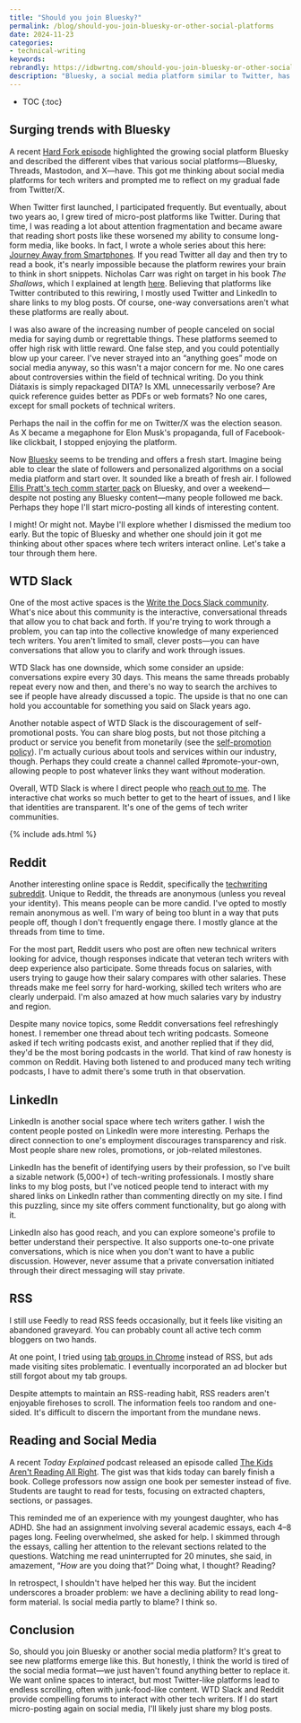 ```yaml
---
title: "Should you join Bluesky?"
permalink: /blog/should-you-join-bluesky-or-other-social-platforms
date: 2024-11-23
categories:
- technical-writing
keywords: 
rebrandly: https://idbwrtng.com/should-you-join-bluesky-or-other-social-platforms
description: "Bluesky, a social media platform similar to Twitter, has been trending post-election due to disappointment with X. In this post, I reflect on social media platforms in general, especially online spaces for technical writers, and what benefits and tradeoffs they have. The TLDR is that Slack and Reddit offer compelling spaces for tech writers to interact in. I'm still not generally sold on social media. In my experience, the more I scroll social media, the fewer books I read."
---
```


* TOC
{:toc}

## Surging trends with Bluesky

A recent <a href='https://www.nytimes.com/2024/11/15/podcasts/crypto-congress-hbd-chatgpt-what-social-media-platform-should-i-be-on.html'>Hard Fork episode</a> highlighted the growing social platform Bluesky and described the different vibes that various social platforms—Bluesky, Threads, Mastodon, and X—have. This got me thinking about social media platforms for tech writers and prompted me to reflect on my gradual fade from Twitter/X.

When Twitter first launched, I participated frequently. But eventually, about two years ao, I grew tired of micro-post platforms like Twitter. During that time, I was reading a lot about attention fragmentation and became aware that reading short posts like these worsened my ability to consume long-form media, like books. In fact, I wrote a whole series about this here: [Journey Away from Smartphones](https://idratherbewriting.com/smartphones/index.html). If you read Twitter all day and then try to read a book, it's nearly impossible because the platform rewires your brain to think in short snippets. Nicholas Carr was right on target in his book *The Shallows*, which I explained at length [here](https://idratherbewriting.com/smartphones/nicholas-carr-the-shallows-book-review.html). Believing that platforms like Twitter contributed to this rewiring, I mostly used Twitter and LinkedIn to share links to my blog posts. Of course, one-way conversations aren't what these platforms are really about.

I was also aware of the increasing number of people canceled on social media for saying dumb or regrettable things. These platforms seemed to offer high risk with little reward. One false step, and you could potentially blow up your career. I've never strayed into an “anything goes” mode on social media anyway, so this wasn't a major concern for me. No one cares about controversies within the field of technical writing. Do you think Diátaxis is simply repackaged DITA? Is XML unnecessarily verbose? Are quick reference guides better as PDFs or web formats? No one cares, except for small pockets of technical writers.

Perhaps the nail in the coffin for me on Twitter/X was the election season. As X became a megaphone for Elon Musk's propaganda, full of Facebook-like clickbait, I stopped enjoying the platform.

Now [Bluesky](https://bsky.app/) seems to be trending and offers a fresh start. Imagine being able to clear the slate of followers and personalized algorithms on a social media platform and start over. It sounded like a breath of fresh air. I followed [Ellis Pratt's tech comm starter pack](https://bsky.app/starter-pack/ellispratt.bsky.social/3l2prfsa2oa2k) on Bluesky, and over a weekend—despite not posting any Bluesky content—many people followed me back. Perhaps they hope I'll start micro-posting all kinds of interesting content.

I might! Or might not. Maybe I'll explore whether I dismissed the medium too early. But the topic of Bluesky and whether one should join it got me thinking about other spaces where tech writers interact online. Let's take a tour through them here.


## WTD Slack

One of the most active spaces is the [Write the Docs Slack community](https://www.writethedocs.org/slack/). What's nice about this community is the interactive, conversational threads that allow you to chat back and forth. If you're trying to work through a problem, you can tap into the collective knowledge of many experienced tech writers. You aren't limited to small, clever posts&mdash;you can have conversations that allow you to clarify and work through issues.

WTD Slack has one downside, which some consider an upside: conversations expire every 30 days. This means the same threads probably repeat every now and then, and there's no way to search the archives to see if people have already discussed a topic. The upside is that no one can hold you accountable for something you said on Slack years ago.

Another notable aspect of WTD Slack is the discouragement of self-promotional posts. You can share blog posts, but not those pitching a product or service you benefit from monetarily (see the [self-promotion policy](https://www.writethedocs.org/slack/#self-promotion-surveys-and-sales)). I'm actually curious about tools and services within our industry, though. Perhaps they could create a channel called #promote-your-own, allowing people to post whatever links they want without moderation.

Overall, WTD Slack is where I direct people who [reach out to me](https://idratherbewriting.com/contact/). The interactive chat works so much better to get to the heart of issues, and I like that identities are transparent. It's one of the gems of tech writer communities.

{% include ads.html %}

## Reddit

Another interesting online space is Reddit, specifically the [techwriting subreddit](https://www.reddit.com/r/technicalwriting/). Unique to Reddit, the threads are anonymous (unless you reveal your identity). This means people can be more candid. I've opted to mostly remain anonymous as well. I'm wary of being too blunt in a way that puts people off, though I don't frequently engage there. I mostly glance at the threads from time to time.

For the most part, Reddit users who post are often new technical writers looking for advice, though responses indicate that veteran tech writers with deep experience also participate. Some threads focus on salaries, with users trying to gauge how their salary compares with other salaries. These threads make me feel sorry for hard-working, skilled tech writers who are clearly underpaid. I'm also amazed at how much salaries vary by industry and region.

Despite many novice topics, some Reddit conversations feel refreshingly honest. I remember one thread about tech writing podcasts. Someone asked if tech writing podcasts exist, and another replied that if they did, they'd be the most boring podcasts in the world. That kind of raw honesty is common on Reddit. Having both listened to and produced many tech writing podcasts, I have to admit there's some truth in that observation.

## LinkedIn

LinkedIn is another social space where tech writers gather. I wish the content people posted on LinkedIn were more interesting. Perhaps the direct connection to one's employment discourages transparency and risk. Most people share new roles, promotions, or job-related milestones.

LinkedIn has the benefit of identifying users by their profession, so I've built a sizable network (5,000+) of tech-writing professionals. I mostly share links to my blog posts, but I've noticed people tend to interact with my shared links on LinkedIn rather than commenting directly on my site. I find this puzzling, since my site offers comment functionality, but go along with it.

LinkedIn also has good reach, and you can explore someone's profile to better understand their perspective. It also supports one-to-one private conversations, which is nice when you don't want to have a public discussion. However, never assume that a private conversation initiated through their direct messaging will stay private.

## RSS

I still use Feedly to read RSS feeds occasionally, but it feels like visiting an abandoned graveyard. You can probably count all active tech comm bloggers on two hands.

At one point, I tried using [tab groups in Chrome](https://www.google.com/chrome/tips/) instead of RSS, but ads made visiting sites problematic. I eventually incorporated an ad blocker but still forgot about my tab groups.

Despite attempts to maintain an RSS-reading habit, RSS readers aren't enjoyable firehoses to scroll. The information feels too random and one-sided. It's difficult to discern the important from the mundane news.

## Reading and Social Media

A recent *Today Explained* podcast released an episode called [The Kids Aren't Reading All Right](https://podcasts.apple.com/us/podcast/the-kids-arent-reading-all-right/id1346207297?i=1000677671614). The gist was that kids today can barely finish a book. College professors now assign one book per semester instead of five. Students are taught to read for tests, focusing on extracted chapters, sections, or passages.

This reminded me of an experience with my youngest daughter, who has ADHD. She had an assignment involving several academic essays, each 4–8 pages long. Feeling overwhelmed, she asked for help. I skimmed through the essays, calling her attention to the relevant sections related to the questions. Watching me read uninterrupted for 20 minutes, she said, in amazement, “*How* are you doing that?” Doing what, I thought? Reading?

In retrospect, I shouldn't have helped her this way. But the incident underscores a broader problem: we have a declining ability to read long-form material. Is social media partly to blame? I think so.

## Conclusion

So, should you join Bluesky or another social media platform? It's great to see new platforms emerge like this. But honestly, I think the world is tired of the social media format&mdash;we just haven't found anything better to replace it. We want online spaces to interact, but most Twitter-like platforms lead to endless scrolling, often with junk-food-like content. WTD Slack and Reddit provide compelling forums to interact with other tech writers. If I do start micro-posting again on social media, I'll likely just share my blog posts.